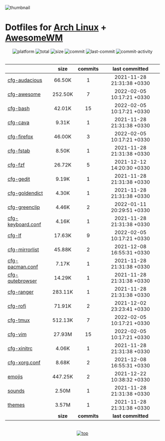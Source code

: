 ![thumbnail](https://github.com/davoudarsalani/linux/blob/master/thumbnail.jpg?raw=true)
# Dotfiles for [Arch Linux](https://www.archlinux.org/) + [AwesomeWM](https://awesomewm.org/)
<div align='center'>
<img alt='platform' src='https://img.shields.io/static/v1?label=Platform&message=GNU/Linux&labelColor=black&color=grey&style=flat&logo=gnu&logoColor=white'>
<img alt='total' src='https://img.shields.io/static/v1?label=Total&message=24&labelColor=black&color=grey&style=flat'>
<img alt='size' src='https://img.shields.io/static/v1?label=Size&message=56.14M&labelColor=black&color=grey&style=flat'>
<img alt='commit' src='https://img.shields.io/static/v1?label=Commits&message=23&labelColor=black&color=grey&style=flat'>
<img alt='last-commit' src='https://img.shields.io/github/last-commit/davoudarsalani/linux?&labelColor=black&color=grey&style=flat'>
<img alt='commit-activity' src='https://img.shields.io/github/commit-activity/m/davoudarsalani/linux?&labelColor=black&color=grey&style=flat'>
</div>
<br>

||__size__|__commits__|__last committed__|
|-|:-:|:-:|:-:|
|[cfg-audacious](https://github.com/davoudarsalani/linux/blob/master/cfg-audacious)|66.50K|1|2021-11-28 21:31:38 +0330|
|[cfg-awesome](https://github.com/davoudarsalani/linux/blob/master/cfg-awesome)|252.50K|7|2022-02-05 10:17:21 +0330|
|[cfg-bash](https://github.com/davoudarsalani/linux/blob/master/cfg-bash)|42.01K|15|2022-02-05 10:17:21 +0330|
|[cfg-cava](https://github.com/davoudarsalani/linux/blob/master/cfg-cava)|9.31K|1|2021-11-28 21:31:38 +0330|
|[cfg-firefox](https://github.com/davoudarsalani/linux/blob/master/cfg-firefox)|46.00K|3|2022-02-05 10:17:21 +0330|
|[cfg-fstab](https://github.com/davoudarsalani/linux/blob/master/cfg-fstab)|8.50K|1|2021-11-28 21:31:38 +0330|
|[cfg-fzf](https://github.com/davoudarsalani/linux/blob/master/cfg-fzf)|26.72K|5|2021-12-12 14:20:30 +0330|
|[cfg-gedit](https://github.com/davoudarsalani/linux/blob/master/cfg-gedit)|9.19K|1|2021-11-28 21:31:38 +0330|
|[cfg-goldendict](https://github.com/davoudarsalani/linux/blob/master/cfg-goldendict)|4.30K|1|2021-11-28 21:31:38 +0330|
|[cfg-greenclip](https://github.com/davoudarsalani/linux/blob/master/cfg-greenclip)|4.46K|2|2022-01-11 20:29:51 +0330|
|[cfg-keyboard.conf](https://github.com/davoudarsalani/linux/blob/master/cfg-keyboard.conf)|4.16K|1|2021-11-28 21:31:38 +0330|
|[cfg-lf](https://github.com/davoudarsalani/linux/blob/master/cfg-lf)|17.63K|9|2022-02-05 10:17:21 +0330|
|[cfg-mirrorlist](https://github.com/davoudarsalani/linux/blob/master/cfg-mirrorlist)|45.88K|2|2021-12-08 16:55:31 +0330|
|[cfg-pacman.conf](https://github.com/davoudarsalani/linux/blob/master/cfg-pacman.conf)|7.17K|1|2021-11-28 21:31:38 +0330|
|[cfg-qutebrowser](https://github.com/davoudarsalani/linux/blob/master/cfg-qutebrowser)|14.29K|1|2021-11-28 21:31:38 +0330|
|[cfg-ranger](https://github.com/davoudarsalani/linux/blob/master/cfg-ranger)|283.11K|1|2021-11-28 21:31:38 +0330|
|[cfg-rofi](https://github.com/davoudarsalani/linux/blob/master/cfg-rofi)|71.91K|2|2021-12-02 23:23:41 +0330|
|[cfg-tmux](https://github.com/davoudarsalani/linux/blob/master/cfg-tmux)|512.13K|7|2022-02-05 10:17:21 +0330|
|[cfg-vim](https://github.com/davoudarsalani/linux/blob/master/cfg-vim)|27.93M|15|2022-02-05 10:17:21 +0330|
|[cfg-xinitrc](https://github.com/davoudarsalani/linux/blob/master/cfg-xinitrc)|4.06K|1|2021-11-28 21:31:38 +0330|
|[cfg-xorg.conf](https://github.com/davoudarsalani/linux/blob/master/cfg-xorg.conf)|8.68K|2|2021-12-08 16:55:31 +0330|
|[emojis](https://github.com/davoudarsalani/linux/blob/master/emojis)|447.25K|2|2021-12-22 10:38:32 +0330|
|[sounds](https://github.com/davoudarsalani/linux/blob/master/sounds)|2.50M|1|2021-11-28 21:31:38 +0330|
|[themes](https://github.com/davoudarsalani/linux/blob/master/themes)|3.57M|1|2021-11-28 21:31:38 +0330|
||__size__|__commits__|__last committed__|
<br>

<div align='center'>
<a href='https://github.com/davoudarsalani/linux#readme'>
<img alt='top' src='https://img.shields.io/badge/TOP-grey'>
</a>
</div>
